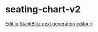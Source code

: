 # seating-chart-v2

[Edit in StackBlitz next generation editor ⚡️](https://stackblitz.com/~/github.com/MelissaArcherDesigns/seating-chart-v2)